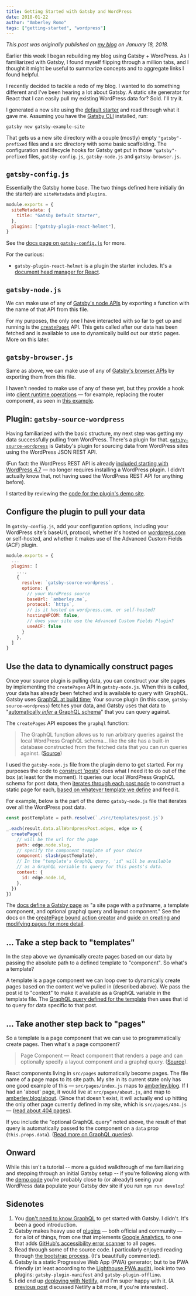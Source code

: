 ```yaml
---
title: Getting Started with Gatsby and WordPress
date: 2018-01-22
author: "Amberley Romo"
tags: ["getting-started", "wordpress"]
---
```


_This post was originally published on
[my blog](https://amberley.blog/2018-01-18-getting-started-with-gatsby-wordpress/)
on January 18, 2018._

Earlier this week I began rebuilding my blog using Gatsby + WordPress. As I familiarized with Gatsby, I found myself flipping through a million tabs, and I thought it might be useful to summarize concepts and to aggregate links I found helpful.

I recently decided to tackle a redo of my blog. I wanted to do something different and I've been hearing a lot about Gatsby. A static site generator for React that I can easily pull my existing WordPress data for? Sold. I'll try it.

I generated a new site using the [default starter](https://github.com/gatsbyjs/gatsby-starter-default) and read through what it gave me. Assuming you have the [Gatsby CLI](/docs/) installed, run:

`gatsby new gatsby-example-site`

That gets us a new site directory with a couple (mostly) empty `"gatsby"-prefixed` files and a src directory with some basic scaffolding. The configuration and lifecycle hooks for Gatsby get put in those `"gatsby"-prefixed` files, `gatsby-config.js`, `gatsby-node.js` and `gatsby-browser.js`.

## `gatsby-config.js`

Essentially the Gatsby home base. The two things defined here initially (in the starter) are `siteMetadata` and `plugins`.

```javascript
module.exports = {
  siteMetadata: {
    title: "Gatsby Default Starter",
  },
  plugins: ["gatsby-plugin-react-helmet"],
}
```

See the [docs page on `gatsby-config.js`](/docs/gatsby-config/) for more.

For the curious:

- `gatsby-plugin-react-helmet` is a plugin the starter includes. It's a [document head manager for React](/packages/gatsby-plugin-react-helmet/).

## `gatsby-node.js`

We can make use of any of [Gatsby's node APIs](/docs/node-apis/) by exporting a function with the name of that API from this file.

For my purposes, the only one I have interacted with so far to get up and running is the [`createPages`](/docs/node-apis/#createPages) API. This gets called after our data has been fetched and is available to use to dynamically build out our static pages. More on this later.

## `gatsby-browser.js`

Same as above, we can make use of any of [Gatsby's browser APIs](/docs/browser-apis/) by exporting them from this file.

I haven't needed to make use of any of these yet, but they provide a hook into [client runtime operations](/docs/gatsby-lifecycle-apis/) — for example, replacing the router component, as seen in [this example](https://github.com/gatsbyjs/gatsby/blob/master/examples/using-redux/gatsby-browser.js#L7).

## Plugin: `gatsby-source-wordpress`

Having familiarized with the basic structure, my next step was getting my data successfully pulling from WordPress. There's a plugin for that. [`gatsby-source-wordpress`](https://github.com/gatsbyjs/gatsby/tree/master/packages/gatsby-source-wordpress) is Gatsby's plugin for sourcing data from WordPress sites using the WordPress JSON REST API.

(Fun fact: the WordPress REST API is already [included starting with WordPress 4.7](http://v2.wp-api.org/) — no longer requires installing a WordPress plugin. I didn't actually know that, not having used the WordPress REST API for anything before).

I started by reviewing the [code for the plugin's demo site](https://github.com/gatsbyjs/gatsby/tree/master/examples/using-wordpress).

## Configure the plugin to pull your data

In `gatsby-config.js`, add your configuration options, including your WordPress site's baseUrl, protocol, whether it's hosted on [wordpress.com](http://wordpress.com/) or self-hosted, and whether it makes use of the Advanced Custom Fields (ACF) plugin.

```javascript
module.exports = {
  ...
  plugins: [
    ...,
    {
      resolve: `gatsby-source-wordpress`,
      options: {
        // your WordPress source
        baseUrl: `amberley.me`,
        protocol: `https`,
        // is it hosted on wordpress.com, or self-hosted?
        hostingWPCOM: false,
        // does your site use the Advanced Custom Fields Plugin?
        useACF: false
      }
    },
  ]
}
```

## Use the data to dynamically construct pages

Once your source plugin is pulling data, you can construct your site pages by implementing the `createPages` API in `gatsby-node.js`. When this is called, your data has already been fetched and is available to query with GraphQL. Gatsby uses [GraphQL at build time](/docs/querying-with-graphql/#how-does-graphql-and-gatsby-work-together); Your source plugin (in this case, `gatsby-source-wordpress`) fetches your data, and Gatsby uses that data to "[automatically _infer_ a GraphQL schema](/docs/querying-with-graphql/#how-does-graphql-and-gatsby-work-together)" that you can query against.

The `createPages` API exposes the `graphql` function:

> The GraphQL function allows us to run arbitrary queries against the local WordPress GraphQL schema... like the site has a built-in database constructed from the fetched data that you can run queries against. ([Source](https://github.com/gatsbyjs/gatsby/blob/master/examples/using-wordpress/gatsby-node.js#L15))

I used the `gatsby-node.js` file from the plugin demo to get started. For my purposes the code to [construct 'posts'](https://github.com/gatsbyjs/gatsby/blob/master/examples/using-wordpress/gatsby-node.js#L12) does what I need it to do out of the box (at least for the moment). It queries our local WordPress GraphQL schema for post data, then [iterates through each post node](https://github.com/gatsbyjs/gatsby/blob/master/examples/using-wordpress/gatsby-node.js#L94) to construct a static page for each, [based on whatever template we define](https://github.com/gatsbyjs/gatsby/blob/master/examples/using-wordpress/gatsby-node.js#L97) and feed it.

For example, below is the part of the demo `gatsby-node.js` file that iterates over all the WordPress post data.

```javascript
const postTemplate = path.resolve(`./src/templates/post.js`)

_.each(result.data.allWordpressPost.edges, edge => {
  createPage({
    // will be the url for the page
    path: edge.node.slug,
    // specify the component template of your choice
    component: slash(postTemplate),
    // In the ^template's GraphQL query, 'id' will be available
    // as a GraphQL variable to query for this posts's data.
    context: {
      id: edge.node.id,
    },
  })
})
```

The [docs define a Gatsby page](/docs/api-specification/#concepts) as "a site page with a pathname, a template component, and optional graphql query and layout component." See the docs on the [createPage bound action creator](/docs/actions/#createPage) and [guide on creating and modifying pages for more detail](/docs/creating-and-modifying-pages/).

## ... Take a step back to "templates"

In the step above we dynamically create pages based on our data by passing the absolute path to a defined template to "component". So what's a template?

A template is a page component we can loop over to dynamically create pages based on the content we've pulled in (described above). We pass the post id to "context" to make it available as a GraphQL variable in the template file. The [GraphQL query defined for the template](https://github.com/gatsbyjs/gatsby/blob/master/examples/using-wordpress/src/templates/post.js#L66) then uses that id to query for data specific to that post.

## ... Take another step back to "pages"

So a template is a page component that we can use to programmatically create pages. Then what's a page component?

> Page Component — React component that renders a page and can optionally specify a layout component and a graphql query. ([Source](/docs/api-specification/#concepts)).

React components living in `src/pages` automatically become pages. The file name of a page maps to its site path. My site in its current state only has one good example of this — `src/pages/index.js` maps to [amberley.blog](https://amberley.blog/). If I had an 'about' page, it would live at `src/pages/about.js`, and map to [amberley.blog/about](https://amberley.blog/about). (Since that doesn't exist, it will actually end up hitting the only other page currently defined in my site, which is `src/pages/404.js` — ([read about 404 pages](/docs/add-404-page/)).

If you include the "optional GraphQL query" noted above, the result of that query is automatically passed to the component on a `data` prop (`this.props.data`). ([Read more on GraphQL queries](/docs/querying-with-graphql/#what-does-a-graphql-query-look-like)).

## Onward

While this isn't a tutorial -- more a guided walkthrough of me familiarizing and stepping through an initial Gatsby setup -- if you're following along with the [demo code](https://github.com/gatsbyjs/gatsby/tree/master/examples/using-wordpress) you're probably close to (or already!) seeing your WordPress data populate your Gatsby dev site if you run `npm run develop`!

## Sidenotes

1.  You [don't need to know GraphQL](https://github.com/gatsbyjs/gatsby/issues/1172#issuecomment-308634739) to get started with Gatsby. I didn't. It's been a good introduction.
2.  Gatsby makes heavy use of [plugins](/docs/plugins/) — both official and community — for a lot of things, from one that implements [Google Analytics](https://github.com/gatsbyjs/gatsby/tree/master/packages/gatsby-plugin-google-analytics), to one that adds [GitHub's accessibility error scanner](https://github.com/alampros/gatsby-plugin-accessibilityjs) to all pages.
3.  Read through some of the source code. I particularly enjoyed reading through [the bootstrap process](https://github.com/gatsbyjs/gatsby/blob/master/packages/gatsby/src/bootstrap/index.js). (It's beautifully commented).
4.  Gatsby is a static Progressive Web App (PWA) generator, but to be PWA friendly (at least according to the [Lighthouse PWA audit](https://developers.google.com/web/tools/lighthouse/)), look into two plugins: `gatsby-plugin-manifest` and `gatsby-plugin-offline`.
5.  I did end up [deploying with Netlify](/docs/deploying-to-netlify), and I'm super happy with it. (A [previous post](/blog/2017-12-06-gatsby-plus-contentful-plus-netlify/#solution-netlify--gatsby) discussed Netlify a bit more, if you're interested).
